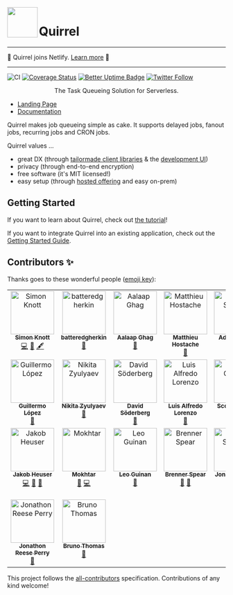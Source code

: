<img src="./logo.png" height="70px" align="left" />

# Quirrel

---

🎉 Quirrel joins Netlify. [Learn more](https://dev.to/quirrel/quirrel-is-acquired-and-i-am-joining-netlify-dha) 🎉

---

![CI](https://github.com/quirrel-dev/quirrel/workflows/CI/badge.svg)
[![Coverage Status](https://coveralls.io/repos/github/quirrel-dev/quirrel/badge.svg?branch=main)](https://coveralls.io/github/quirrel-dev/quirrel?branch=main)
[![Better Uptime Badge](https://betteruptime.com/status-badges/v1/monitor/4u38.svg)](https://status.quirrel.dev)
[![Twitter Follow](https://img.shields.io/twitter/follow/skn0tt?label=Stay%20updated&style=social)](https://twitter.com/skn0tt)

<p align="middle">
  The Task Queueing Solution for Serverless.
</p>

- [Landing Page](https://quirrel.dev)
- [Documentation](https://docs.quirrel.dev)

Quirrel makes job queueing simple as cake. It supports delayed jobs, fanout jobs, recurring jobs and CRON jobs.

Quirrel values ...

- great DX (through [tailormade client libraries](https://docs.quirrel.dev/api/queue) & the [development UI](https://docs.quirrel.dev/getting-started/next-js#meet-the-development-ui))
- privacy (through end-to-end encryption)
- free software (it's MIT licensed!)
- easy setup (through [hosted offering](https://quirrel.dev) and easy on-prem)

## Getting Started

If you want to learn about Quirrel, check out [the tutorial](https://dev.to/quirrel/building-a-water-drinking-reminder-with-next-js-and-quirrel-1ckj)!

If you want to integrate Quirrel into an existing application, check out the [Getting Started Guide](https://docs.quirrel.dev).

## Contributors ✨

Thanks goes to these wonderful people ([emoji key](https://allcontributors.org/docs/en/emoji-key)):

<!-- ALL-CONTRIBUTORS-LIST:START - Do not remove or modify this section -->
<!-- prettier-ignore-start -->
<!-- markdownlint-disable -->
<table>
  <tbody>
    <tr>
      <td align="center" valign="top" width="14.28%"><a href="https://github.com/Skn0tt"><img src="https://avatars.githubusercontent.com/u/14912729?v=4?s=100" width="100px;" alt="Simon Knott"/><br /><sub><b>Simon Knott</b></sub></a><br /><a href="https://github.com/quirrel-dev/quirrel/commits?author=Skn0tt" title="Code">💻</a> <a href="#ideas-Skn0tt" title="Ideas, Planning, & Feedback">🤔</a> <a href="#content-Skn0tt" title="Content">🖋</a></td>
      <td align="center" valign="top" width="14.28%"><a href="https://github.com/batteredgherkin"><img src="https://avatars.githubusercontent.com/u/45402110?v=4?s=100" width="100px;" alt="batteredgherkin"/><br /><sub><b>batteredgherkin</b></sub></a><br /><a href="#design-batteredgherkin" title="Design">🎨</a></td>
      <td align="center" valign="top" width="14.28%"><a href="https://aalaap.com"><img src="https://avatars.githubusercontent.com/u/79404?v=4?s=100" width="100px;" alt="Aalaap Ghag"/><br /><sub><b>Aalaap Ghag</b></sub></a><br /><a href="https://github.com/quirrel-dev/quirrel/commits?author=aalaap" title="Documentation">📖</a></td>
      <td align="center" valign="top" width="14.28%"><a href="http://producthunt.com/@twmatthieuh"><img src="https://avatars.githubusercontent.com/u/1550192?v=4?s=100" width="100px;" alt="Matthieu Hostache"/><br /><sub><b>Matthieu Hostache</b></sub></a><br /><a href="https://github.com/quirrel-dev/quirrel/issues?q=author%3Amatthieuh" title="Bug reports">🐛</a></td>
      <td align="center" valign="top" width="14.28%"><a href="http://aditsachde.com"><img src="https://avatars.githubusercontent.com/u/23707194?v=4?s=100" width="100px;" alt="Adit Sachde"/><br /><sub><b>Adit Sachde</b></sub></a><br /><a href="https://github.com/quirrel-dev/quirrel/commits?author=aditsachde" title="Documentation">📖</a></td>
      <td align="center" valign="top" width="14.28%"><a href="https://github.com/viperfx"><img src="https://avatars.githubusercontent.com/u/328257?v=4?s=100" width="100px;" alt="Tharshan Muthulingam"/><br /><sub><b>Tharshan Muthulingam</b></sub></a><br /><a href="https://github.com/quirrel-dev/quirrel/issues?q=author%3Aviperfx" title="Bug reports">🐛</a></td>
      <td align="center" valign="top" width="14.28%"><a href="http://0xflotus.github.io"><img src="https://avatars.githubusercontent.com/u/26602940?v=4?s=100" width="100px;" alt="0xflotus"/><br /><sub><b>0xflotus</b></sub></a><br /><a href="#content-0xflotus" title="Content">🖋</a></td>
    </tr>
    <tr>
      <td align="center" valign="top" width="14.28%"><a href="https://lopermo.com"><img src="https://avatars.githubusercontent.com/u/11388254?v=4?s=100" width="100px;" alt="Guillermo López"/><br /><sub><b>Guillermo López</b></sub></a><br /><a href="https://github.com/quirrel-dev/quirrel/commits?author=lopermo" title="Documentation">📖</a></td>
      <td align="center" valign="top" width="14.28%"><a href="https://github.com/zyulyaev"><img src="https://avatars.githubusercontent.com/u/9340671?v=4?s=100" width="100px;" alt="Nikita Zyulyaev"/><br /><sub><b>Nikita Zyulyaev</b></sub></a><br /><a href="https://github.com/quirrel-dev/quirrel/issues?q=author%3Azyulyaev" title="Bug reports">🐛</a></td>
      <td align="center" valign="top" width="14.28%"><a href="https://github.com/davidsoderberg"><img src="https://avatars.githubusercontent.com/u/2233092?v=4?s=100" width="100px;" alt="David Söderberg"/><br /><sub><b>David Söderberg</b></sub></a><br /><a href="https://github.com/quirrel-dev/quirrel/commits?author=davidsoderberg" title="Documentation">📖</a></td>
      <td align="center" valign="top" width="14.28%"><a href="https://babas.bot/"><img src="https://avatars.githubusercontent.com/u/764518?v=4?s=100" width="100px;" alt="Luis Alfredo Lorenzo"/><br /><sub><b>Luis Alfredo Lorenzo</b></sub></a><br /><a href="https://github.com/quirrel-dev/quirrel/commits?author=babasbot" title="Documentation">📖</a></td>
      <td align="center" valign="top" width="14.28%"><a href="https://twitter.com/scttcper"><img src="https://avatars.githubusercontent.com/u/1400464?v=4?s=100" width="100px;" alt="Scott Cooper"/><br /><sub><b>Scott Cooper</b></sub></a><br /><a href="https://github.com/quirrel-dev/quirrel/commits?author=scttcper" title="Code">💻</a></td>
      <td align="center" valign="top" width="14.28%"><a href="https://github.com/fiddep"><img src="https://avatars.githubusercontent.com/u/12913309?v=4?s=100" width="100px;" alt="Fredrik Palmquist"/><br /><sub><b>Fredrik Palmquist</b></sub></a><br /><a href="https://github.com/quirrel-dev/quirrel/issues?q=author%3Afiddep" title="Bug reports">🐛</a></td>
      <td align="center" valign="top" width="14.28%"><a href="https://alizahid.dev"><img src="https://avatars.githubusercontent.com/u/941775?v=4?s=100" width="100px;" alt="Ali Zahid"/><br /><sub><b>Ali Zahid</b></sub></a><br /><a href="https://github.com/quirrel-dev/quirrel/commits?author=alizahid" title="Code">💻</a></td>
    </tr>
    <tr>
      <td align="center" valign="top" width="14.28%"><a href="https://codedrift.com"><img src="https://avatars.githubusercontent.com/u/1795?v=4?s=100" width="100px;" alt="Jakob Heuser"/><br /><sub><b>Jakob Heuser</b></sub></a><br /><a href="https://github.com/quirrel-dev/quirrel/commits?author=jakobo" title="Code">💻</a> <a href="https://github.com/quirrel-dev/quirrel/issues?q=author%3Ajakobo" title="Bug reports">🐛</a> <a href="#design-jakobo" title="Design">🎨</a></td>
      <td align="center" valign="top" width="14.28%"><a href="https://www.mokhtar.dev"><img src="https://avatars.githubusercontent.com/u/13026820?v=4?s=100" width="100px;" alt="Mokhtar"/><br /><sub><b>Mokhtar</b></sub></a><br /><a href="https://github.com/quirrel-dev/quirrel/commits?author=m5r" title="Documentation">📖</a> <a href="https://github.com/quirrel-dev/quirrel/commits?author=m5r" title="Code">💻</a></td>
      <td align="center" valign="top" width="14.28%"><a href="https://github.com/leo-guinan"><img src="https://avatars.githubusercontent.com/u/1247152?v=4?s=100" width="100px;" alt="Leo Guinan"/><br /><sub><b>Leo Guinan</b></sub></a><br /><a href="https://github.com/quirrel-dev/quirrel/issues?q=author%3Aleo-guinan" title="Bug reports">🐛</a></td>
      <td align="center" valign="top" width="14.28%"><a href="https://rainbow.me/brenner.eth"><img src="https://avatars.githubusercontent.com/u/12127609?v=4?s=100" width="100px;" alt="Brenner Spear"/><br /><sub><b>Brenner Spear</b></sub></a><br /><a href="https://github.com/quirrel-dev/quirrel/commits?author=BrennerSpear" title="Documentation">📖</a> <a href="https://github.com/quirrel-dev/quirrel/issues?q=author%3ABrennerSpear" title="Bug reports">🐛</a></td>
      <td align="center" valign="top" width="14.28%"><a href="https://jonas-strassel.de/"><img src="https://avatars.githubusercontent.com/u/4662748?v=4?s=100" width="100px;" alt="Jonas Strassel"/><br /><sub><b>Jonas Strassel</b></sub></a><br /><a href="https://github.com/quirrel-dev/quirrel/commits?author=boredland" title="Code">💻</a> <a href="https://github.com/quirrel-dev/quirrel/issues?q=author%3Aboredland" title="Bug reports">🐛</a></td>
      <td align="center" valign="top" width="14.28%"><a href="http://1000experiments.dev"><img src="https://avatars.githubusercontent.com/u/4437?v=4?s=100" width="100px;" alt="Joshua Nussbaum"/><br /><sub><b>Joshua Nussbaum</b></sub></a><br /><a href="https://github.com/quirrel-dev/quirrel/commits?author=joshnuss" title="Code">💻</a> <a href="https://github.com/quirrel-dev/quirrel/commits?author=joshnuss" title="Documentation">📖</a></td>
      <td align="center" valign="top" width="14.28%"><a href="https://mr47.in"><img src="https://avatars.githubusercontent.com/u/651943?v=4?s=100" width="100px;" alt="Dmitry Poddubniy"/><br /><sub><b>Dmitry Poddubniy</b></sub></a><br /><a href="https://github.com/quirrel-dev/quirrel/issues?q=author%3Amr47" title="Bug reports">🐛</a></td>
    </tr>
    <tr>
      <td align="center" valign="top" width="14.28%"><a href="https://github.com/JonathonRP"><img src="https://avatars.githubusercontent.com/u/30267655?v=4?s=100" width="100px;" alt="Jonathon Reese Perry"/><br /><sub><b>Jonathon Reese Perry</b></sub></a><br /><a href="https://github.com/quirrel-dev/quirrel/issues?q=author%3AJonathonRP" title="Bug reports">🐛</a></td>
      <td align="center" valign="top" width="14.28%"><a href="http://blog.iroco.co"><img src="https://avatars.githubusercontent.com/u/551723?v=4?s=100" width="100px;" alt="Bruno Thomas"/><br /><sub><b>Bruno Thomas</b></sub></a><br /><a href="https://github.com/quirrel-dev/quirrel/issues?q=author%3Abamthomas" title="Bug reports">🐛</a></td>
    </tr>
  </tbody>
</table>

<!-- markdownlint-restore -->
<!-- prettier-ignore-end -->

<!-- ALL-CONTRIBUTORS-LIST:END -->

This project follows the [all-contributors](https://github.com/all-contributors/all-contributors) specification. Contributions of any kind welcome!
